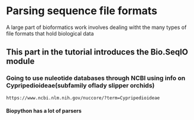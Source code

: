 # Parsing sequence file formats

A large part of bioformatics work involves dealing witht the many types of file formats that hold biological data

## This part in the tutorial introduces the Bio.SeqIO module

### Going to use nuleotide databases through NCBI using info on Cypripedioideae(subfamily oflady slipper orchids)

```
https://www.ncbi.nlm.nih.gov/nuccore/?term=Cypripedioideae
```

#### Biopython has a lot of parsers
